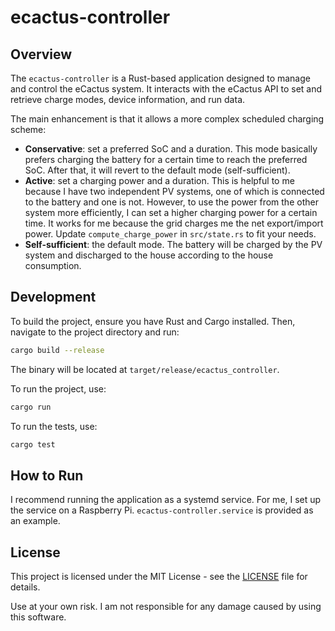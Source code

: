 # ecactus-controller

## Overview

The `ecactus-controller` is a Rust-based application designed to manage and control the eCactus system. It interacts
with the eCactus API to set and retrieve charge modes, device information, and run data.

The main enhancement is that it allows a more complex scheduled charging scheme:

- **Conservative**: set a preferred SoC and a duration. This mode basically prefers charging the battery for a certain
  time to reach the preferred SoC. After that, it will revert to the default mode (self-sufficient).
- **Active**: set a charging power and a duration. This is helpful to me because I have two independent PV systems,
  one of which is connected to the battery and one is not. However, to use the power from the other system more
  efficiently, I can set a higher charging power for a certain time. It works for me because the grid charges me
  the net export/import power. Update `compute_charge_power` in `src/state.rs` to fit your needs.
- **Self-sufficient**: the default mode. The battery will be charged by the PV system and discharged to the house
  according to the house consumption.

## Development

To build the project, ensure you have Rust and Cargo installed. Then, navigate to the project directory and run:

```sh
cargo build --release
```

The binary will be located at `target/release/ecactus_controller`.

To run the project, use:

```sh
cargo run
```

To run the tests, use:

```sh
cargo test
```

## How to Run

I recommend running the application as a systemd service. For me, I set up the service on a Raspberry Pi.
`ecactus-controller.service` is provided as an example.

## License

This project is licensed under the MIT License - see the [LICENSE](LICENSE) file for details.

Use at your own risk. I am not responsible for any damage caused by using this software.
